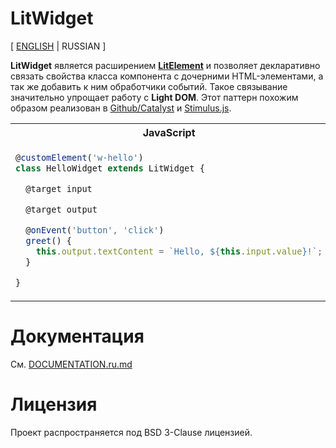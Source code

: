 
# LitWidget

[ [ENGLISH](./README.md) | RUSSIAN ]

**LitWidget** является расширением [**LitElement**](https://lit.dev/docs/components/overview/) и позволяет декларативно связать свойства класса компонента с дочерними HTML-элементами, а так же добавить к ним обработчики событий. Такое связывание значительно упрощает работу с **Light DOM**. Этот паттерн похожим образом реализован в [Github/Catalyst](https://catalyst.rocks/) и [Stimulus.js](https://stimulus.hotwired.dev/).

<table>
<tr>
  <th>JavaScript</th>
  <th>HTML</th>
</tr>
<tr>
  <td valign="top">

```js
@customElement('w-hello')
class HelloWidget extends LitWidget {

  @target input

  @target output

  @onEvent('button', 'click')
  greet() {
    this.output.textContent = `Hello, ${this.input.value}!`;
  }

}
```
  </td>
  <td valign="top">

```html
<w-hello>
  <input data-target="w-hello.input" type="text" />

  <button data-target="w-hello.button">
    Greet
  </button>

  <span data-target="w-hello.output"></span>
</w-hello>
```
  </td>
</tr>
</table>

# Документация

См. [DOCUMENTATION.ru.md](DOCUMENTATION.ru.md)

# Лицензия

Проект распространяется под BSD 3-Clause лицензией.

